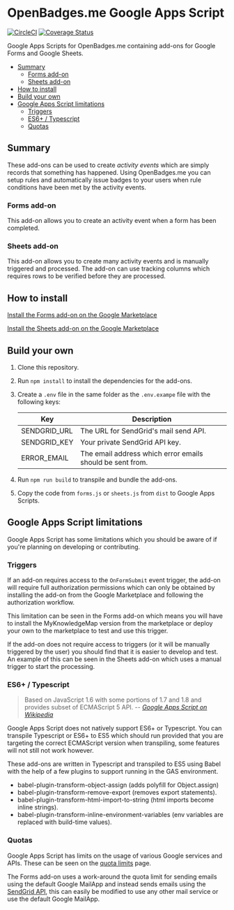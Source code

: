 # OpenBadges.me Google Apps Script

[![CircleCI](https://circleci.com/gh/harrymitchinson/openbadges-google-apps-script.svg?style=svg)](https://circleci.com/gh/harrymitchinson/openbadges-google-apps-script) [![Coverage Status](https://coveralls.io/repos/github/harrymitchinson/openbadges-google-apps-script/badge.svg?branch=coveralls)](https://coveralls.io/github/harrymitchinson/openbadges-google-apps-script?branch=coveralls)

Google Apps Scripts for OpenBadges.me containing add-ons for Google Forms and Google Sheets.



<!-- @import "[TOC]" {cmd="toc" depthFrom=2 depthTo=6 orderedList=false} -->

<!-- code_chunk_output -->

* [Summary](#summary)
	* [Forms add-on](#forms-add-on)
	* [Sheets add-on](#sheets-add-on)
* [How to install](#how-to-install)
* [Build your own](#build-your-own)
* [Google Apps Script limitations](#google-apps-script-limitations)
	* [Triggers](#triggers)
	* [ES6+ / Typescript](#es6-typescript)
	* [Quotas](#quotas)

<!-- /code_chunk_output -->



## Summary

These add-ons can be used to create *activity events* which are simply records that something has happened. Using OpenBadges.me you can setup rules and automatically issue badges to your users when rule conditions have been met by the activity events.

### Forms add-on

This add-on allows you to create an activity event when a form has been completed.

### Sheets add-on

This add-on allows you to create many activity events and is manually triggered and processed. The add-on can use tracking columns which requires rows to be verified before they are processed. 

## How to install

[Install the Forms add-on on the Google Marketplace](https://google.com)

[Install the Sheets add-on on the Google Marketplace](https://google.com)

## Build your own

1. Clone this repository.
2. Run `npm install` to install the dependencies for the add-ons.
3. Create a `.env` file in the same folder as the `.env.exampe` file with the following keys:

    | Key | Description |
    |--|--|
    | SENDGRID_URL | The URL for SendGrid's mail send API. |
    | SENDGRID_KEY | Your private SendGrid API key. |
    | ERROR_EMAIL | The email address which error emails should be sent from. |

4. Run `npm run build` to transpile and bundle the add-ons.
5. Copy the code from `forms.js` or `sheets.js` from `dist` to Google Apps Scripts.

## Google Apps Script limitations

Google Apps Script has some limitations which you should be aware of if you're planning on developing or contributing.

### Triggers

If an add-on requires access to the `OnFormSubmit` event trigger, the add-on will require full authorization permissions which can only be obtained by installing the add-on from the Google Marketplace and following the authorization workflow. 

This limitation can be seen in the Forms add-on which means you will have to install the MyKnowledgeMap version from the marketplace or deploy your own to the marketplace to test and use this trigger.

If the add-on does not require access to triggers (or it will be manually triggered by the user) you should find that it is easier to develop and test. An example of this can be seen in the Sheets add-on which uses a manual trigger to start the processing.

### ES6+ / Typescript

> Based on JavaScript 1.6 with some portions of 1.7 and 1.8 and provides subset of ECMAScript 5 API.
> -- [*Google Apps Script on Wikipedia*](https://en.wikipedia.org/wiki/Google_Apps_Script)

Google Apps Script does not natively support ES6+ or Typescript. You can transpile Typescript or ES6+ to ES5 which should run provided that you are targeting the correct ECMAScript version when transpiling, some features will not still not work however.

These add-ons are written in Typescript and transpiled to ES5 using Babel with the help of a few plugins to support running in the GAS environment.

- babel-plugin-transform-object-assign (adds polyfill for Object.assign)
- babel-plugin-transform-remove-export (removes export statements).
- babel-plugin-transform-html-import-to-string (html imports become inline strings).
- babel-plugin-transform-inline-environment-variables (env variables are replaced with build-time values).

### Quotas

Google Apps Script has limits on the usage of various Google services and APIs. These can be seen on the [quota limits](https://developers.google.com/apps-script/guides/services/quotas) page. 

The Forms add-on uses a work-around the quota limit for sending emails using the default Google MailApp and instead sends emails using the  [SendGrid API](https://sendgrid.com/docs/API_Reference/Web_API_v3/Mail/index.html), this can easily be modified to use any other mail service or use the default Google MailApp.
